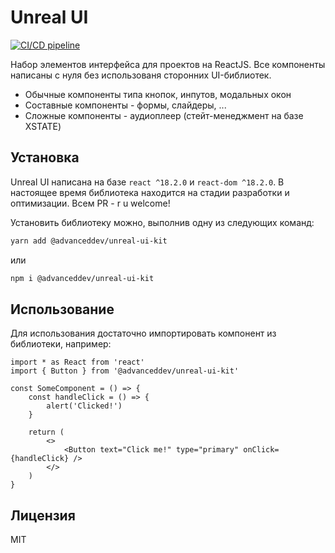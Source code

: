 # Unreal UI

[![CI/CD pipeline](https://github.com/advanceddev/ui/actions/workflows/publish.yml/badge.svg?branch=main)](https://github.com/advanceddev/ui/actions/workflows/publish.yml) 


Набор элементов интерфейса для проектов на ReactJS. Все компоненты написаны с нуля без использованя сторонних UI-библиотек.

- Обычные компоненты типа кнопок, инпутов, модальных окон
- Составные компоненты - формы, слайдеры, ...
- Сложные компоненты - аудиоплеер (стейт-менеджмент на базе XSTATE)

## Установка

Unreal UI написана на базе `react ^18.2.0` и `react-dom ^18.2.0`. В настоящее время библиотека находится на стадии разработки и оптимизации. Всем PR - r u welcome!

Установить библиотеку можно, выполнив одну из следующих команд:

```sh
yarn add @advanceddev/unreal-ui-kit
```

или

```sh
npm i @advanceddev/unreal-ui-kit
```

## Использование

Для использования достаточно импортировать компонент из библиотеки, например:

```tsx
import * as React from 'react'
import { Button } from '@advanceddev/unreal-ui-kit'

const SomeComponent = () => {
	const handleClick = () => {
		alert('Clicked!')
	}

	return (
		<>
			<Button text="Click me!" type="primary" onClick={handleClick} />
		</>
	)
}
```

## Лицензия

MIT
